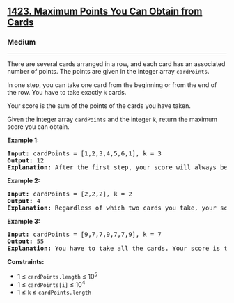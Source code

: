 <h2><a href="https://leetcode.com/problems/maximum-points-you-can-obtain-from-cards">1423. Maximum Points You Can Obtain from Cards</a></h2>
<h3>Medium</h3>
<hr>
<p>There are several cards arranged in a row, and each card has an associated number of points. The points are given in the integer array <code>cardPoints</code>.</p>
<p>In one step, you can take one card from the beginning or from the end of the row. You have to take exactly <code>k</code> cards.</p>
<p>Your score is the sum of the points of the cards you have taken.</p>
<p>Given the integer array <code>cardPoints</code> and the integer <code>k</code>, return the maximum score you can obtain.</p>

<p><strong>Example 1:</strong></p>
<pre>
<strong>Input:</strong> cardPoints = [1,2,3,4,5,6,1], k = 3
<strong>Output:</strong> 12
<strong>Explanation:</strong> After the first step, your score will always be 1. However, choosing the rightmost card first will maximize your total score. The optimal strategy is to take the three cards on the right, giving a final score of 1 + 6 + 5 = 12.
</pre>

<p><strong>Example 2:</strong></p>
<pre>
<strong>Input:</strong> cardPoints = [2,2,2], k = 2
<strong>Output:</strong> 4
<strong>Explanation:</strong> Regardless of which two cards you take, your score will always be 4.
</pre>

<p><strong>Example 3:</strong></p>
<pre>
<strong>Input:</strong> cardPoints = [9,7,7,9,7,7,9], k = 7
<strong>Output:</strong> 55
<strong>Explanation:</strong> You have to take all the cards. Your score is the sum of points of all cards.
</pre>

<p><strong>Constraints:</strong></p>
<ul>
<li>1 ≤ <code>cardPoints.length</code> ≤ 10<sup>5</sup></li>
<li>1 ≤ <code>cardPoints[i]</code> ≤ 10<sup>4</sup></li>
<li>1 ≤ <code>k</code> ≤ <code>cardPoints.length</code></li>
</ul>
